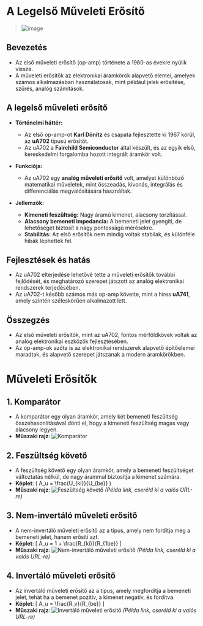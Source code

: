 # A Legelső Műveleti Erősítő
>![image](https://github.com/user-attachments/assets/b99bf05c-687d-4c8d-991a-d3465e5c26a0)
## Bevezetés
- Az első műveleti erősítő (op-amp) története a 1960-as évekre nyúlik vissza.
- A műveleti erősítők az elektronikai áramkörök alapvető elemei, amelyek számos alkalmazásban használatosak, mint például jelek erősítése, szűrés, analóg számítások.

## A legelső műveleti erősítő
- **Történelmi háttér:**
  - Az első op-amp-ot **Karl Dönitz** és csapata fejlesztette ki 1967 körül, az **uA702** típusú erősítőt.
  - Az uA702 a **Fairchild Semiconductor** által készült, és az egyik első, kereskedelmi forgalomba hozott integrált áramkör volt.
  
- **Funkciója:**
  - Az uA702 egy **analóg műveleti erősítő** volt, amelyet különböző matematikai műveletek, mint összeadás, kivonás, integrálás és differenciálás megvalósítására használtak.
  
- **Jellemzők:**
  - **Kimeneti feszültség:** Nagy áramú kimenet, alacsony torzítással.
  - **Alacsony bemeneti impedancia:** A bemeneti jelet gyengíti, de lehetőséget biztosít a nagy pontosságú mérésekre.
  - **Stabilitás:** Az első erősítők nem mindig voltak stabilak, és különféle hibák léphettek fel.

## Fejlesztések és hatás
- Az uA702 elterjedése lehetővé tette a műveleti erősítők további fejlődését, és meghatározó szerepet játszott az analóg elektronikai rendszerek terjedésében.
- Az uA702-t később számos más op-amp követte, mint a híres **uA741**, amely szintén széleskörűen alkalmazott lett.

## Összegzés
- Az első műveleti erősítők, mint az uA702, fontos mérföldkövek voltak az analóg elektronikai eszközök fejlesztésében.
- Az op-amp-ok azóta is az elektronikai rendszerek alapvető építőelemei maradtak, és alapvető szerepet játszanak a modern áramkörökben.

# Műveleti Erősítők

## 1. Komparátor
- A komparátor egy olyan áramkör, amely két bemeneti feszültség összehasonlításával dönti el, hogy a kimeneti feszültség magas vagy alacsony legyen.
- **Műszaki rajz**:
  ![Komparátor](https://github.com/user-attachments/assets/b4fc105e-6bb9-4db4-a62a-871de22ad70b)

## 2. Feszültség követő
- A feszültség követő egy olyan áramkör, amely a bemeneti feszültséget változtatás nélkül, de nagy árammal biztosítja a kimenet számára.
- **Képlet**: 
 \( A_u = \frac{U_{ki}}{U_{be}} \)
- **Műszaki rajz**:
  ![Feszültség követő](https://www.example.com/feszultseg_koveto_image.jpg) *(Példa link, cseréld ki a valós URL-re)*

## 3. Nem-invertáló műveleti erősítő
- A nem-invertáló műveleti erősítő az a típus, amely nem fordítja meg a bemeneti jelet, hanem erősíti azt.
- **Képlet**:
  \[
  A_u = 1 + \frac{R_{ki}}{R_{1be}}
  \]
- **Műszaki rajz**:
  ![Nem-invertáló műveleti erősítő](https://www.example.com/nem_invertalo_image.jpg) *(Példa link, cseréld ki a valós URL-re)*

## 4. Invertáló műveleti erősítő
- Az invertáló műveleti erősítő az a típus, amely megfordítja a bemeneti jelet, tehát ha a bemenet pozitív, a kimenet negatív, és fordítva.
- **Képlet**:
  \[
  A_u = \frac{R_v}{R_{be}}
  \]
- **Műszaki rajz**:
  ![Invertáló műveleti erősítő](https://www.example.com/invertalo_image.jpg) *(Példa link, cseréld ki a valós URL-re)*
